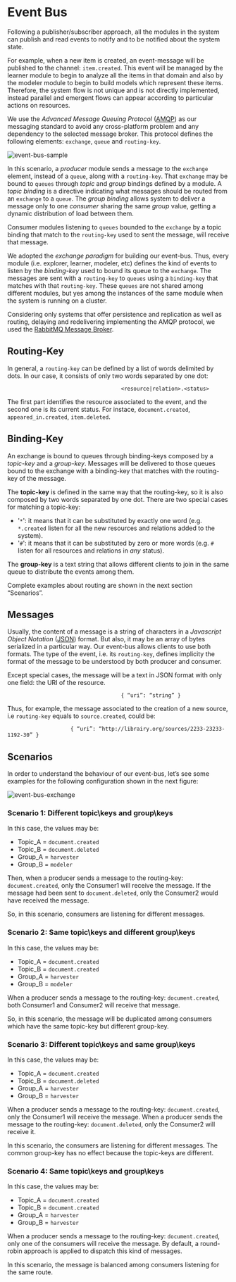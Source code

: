 # Event Bus
Following a publisher/subscriber approach, all the modules in the system can publish and read  events to notify and to be notified about the system state. 

For example, when a new item is created, an event-message will be published to the channel:  `item.created`. This event will be managed by the learner module to begin to analyze all the  items in that domain and also by the modeler module to begin to build models which represent  these items. Therefore, the system flow is not unique and is not directly implemented, instead  parallel and emergent flows can appear according to particular actions on resources. 

We use the *Advanced Message Queuing Protocol* ([AMQP](http://www.amqp.org/)) as our messaging standard to avoid any  cross-platform problem and any dependency to the selected message broker. This protocol defines  the following elements: `exchange`, `queue` and `routing-key`. 


![event-bus-sample](https://dl.dropboxusercontent.com/u/299257/librairy/figures/event-bus-sample.png)

In this scenario, a *producer* module sends a message to the `exchange` element, instead of a `queue`,  along with a `routing-key`. That `exchange` may be bound to `queues` through *topic* and *group* bindings defined by a module. A *topic binding* is a directive indicating what messages should be routed from an `exchange` to a `queue`. The *group binding* allows system to deliver a message only  to one *consumer* sharing the same *group* value, getting a dynamic distribution of load between them. 

Consumer  modules  listening  to  `queues`  bounded  to  the  `exchange`  by  a  topic  binding  that  match  to the `routing-key` used to sent the message, will receive that message. 

We adopted the *exchange paradigm* for building our event-bus. Thus, every module (i.e. explorer, learner,  modeler, etc) defines the kind of events to listen by the *binding-key* used to bound its queue to the  `exchange`. The messages are sent with a `routing-key` to `queues` using a `binding-key` that matches with  that  `routing-key`.  These  `queues`  are  not  shared  among  different  modules,  but  yes  among  the  instances of the same module when the system is running on a cluster.

Considering  only  systems  that  offer  persistence  and  replication  as  well  as  routing,  delaying  and  redelivering implementing the AMQP protocol, we used the [RabbitMQ Message Broker](http://www.rabbitmq.com/).

## Routing-Key
In general, a `routing-key` can be defined by a list of words delimited by dots. In our case, it consists of only two words separated by one dot:

```
                                    <resource|relation>.<status>
```
The first part identifies the resource associated to the event, and the second one is its current status. For instace, `document.created`, `appeared_in.created`, `item.deleted`. 

## Binding-Key
An  exchange  is  bound  to  queues  through  binding-keys  composed  by  a  *topic-key*  and  a *group-key*.  Messages will be delivered to those queues bound to the exchange with a binding-key that matches  with the routing-key of the message. 

The **topic-key** is defined in the same way that the routing-key, so it is also composed by two words separated by one dot. There are two special cases for matching a topic-key:  
* '`*`': it means that it can be substituted by exactly one word (e.g. `*.created` listen for all the new resources and relations added to the system). 
* '`#`': it means that it can be substituted by zero or more words (e.g. `#` listen for all resources and relations in *any* status).

The **group-key** is a text string that allows different clients to join in the same queue to distribute the  events among them.

Complete examples about routing are shown in the next section “Scenarios”. 

## Messages
Usually,  the  content  of  a  message  is  a  string  of  characters  in  a  *Javascript  Object  Notation*  ([JSON](http://www.json.org/))  format.  But  also,  it  may  be  an  array  of  bytes  serialized  in  a  particular  way.  Our  event-bus  allows  clients to use both formats. The type of the event, i.e. its `routing-key`, defines implicity the format of  the message to be understood by both producer and consumer. 

Except  special  cases,  the  message  will  be  a  text  in  JSON  format  with  only  one  field:  the  URI  of  the  resource. 
```
                                    { “uri”: “string” }
```
Thus, for example, the message associated to the creation of a new source, i.e `routing-key` equals to  `source.created`, could be:
```
                    { “uri”: “http://librairy.org/sources/2233-23233-1192-30” }
```

## Scenarios

In  order  to  understand  the  behaviour  of  our  event-bus,  let’s  see  some  examples  for  the  following  configuration shown in the next figure:

![event-bus-exchange](https://dl.dropboxusercontent.com/u/299257/librairy/figures/event-bus-exchange.png)

### Scenario 1: Different topic\keys and group\keys

In this case, the values may be:  
* Topic_A = `document.created`
* Topic_B = `document.deleted`
* Group_A = `harvester`
* Group_B = `modeler`

Then,  when  a  producer  sends  a  message  to  the  routing-key:  `document.created`,  only  the  Consumer1 will receive the message. If the message had been sent to `document.deleted`, only  the Consumer2 would have received the message. 

So, in this scenario, consumers are listening for different messages. 

### Scenario 2: Same topic\keys and different group\keys 

In this case, the values may be:  
* Topic_A = `document.created`
* Topic_B = `document.created`
* Group_A = `harvester`
* Group_B = `modeler`

When a producer sends a message to the routing-key: `document.created`, both Consumer1 and  Consumer2 will receive that message. 

So,  in  this  scenario,  the  message  will  be  duplicated  among  consumers  which  have  the  same  topic-key but different group-key.

### Scenario 3: Different topic\keys and same group\keys 

In this case, the values may be:  
* Topic_A = `document.created`
* Topic_B = `document.deleted`
* Group_A = `harvester`
* Group_B = `harvester`

When a producer sends a message to the routing-key: `document.created`, only the Consumer1  will  receive  the  message.  When  a  producer  sends  the  message  to  the  routing-key:  `document.deleted`, only the Consumer2 will receive it.  

In  this  scenario,  the  consumers  are  listening  for  different  messages.  The  common  group-key  has  no  effect because the topic-keys are different. 


### Scenario 4: Same topic\keys and group\keys 

In this case, the values may be:  
* Topic_A = `document.created`
* Topic_B = `document.created`
* Group_A = `harvester`
* Group_B = `harvester`

When  a  producer  sends  a  message  to  the  routing-key:  `document.created`,  only  one  of  the  consumers will receive the message. By default, a round-robin approach is applied to dispatch this  kind of messages. 

In this scenario, the message is balanced among consumers listening for the same route. 
